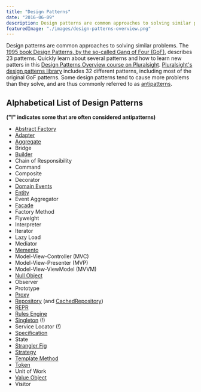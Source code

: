 ```yaml
---
title: "Design Patterns"
date: "2016-06-09"
description: Design patterns are common approaches to solving similar problems.
featuredImage: "./images/design-patterns-overview.png"
---
```


Design patterns are common approaches to solving similar problems. The [1995 book Design Patterns, by the so-called Gang of Four (GoF)](http://amzn.to/1GYRo2O), describes 23 patterns. Quickly learn about several patterns and how to learn new patters in this [Design Patterns Overview course on Pluralsight](https://www.pluralsight.com/courses/design-patterns-overview). [Pluralsight's design patterns library](http://bit.ly/DesignPatternsLibrary) includes 32 different patterns, including most of the original GoF patterns. Some design patterns tend to cause more problems than they solve, and are thus commonly referred to as [antipatterns](/antipatterns/antipatterns-overview).

## Alphabetical List of Design Patterns

**("!" indicates some that are often considered antipatterns)**

- [Abstract Factory](/design-patterns/abstract-factory-pattern)
- [Adapter](/design-patterns/adapter-design-pattern)
- [Aggregate](/domain-driven-design/aggregate-pattern)
- Bridge
- [Builder](/design-patterns/builder-pattern)
- Chain of Responsibility
- Command
- Composite
- Decorator
- [Domain Events](/design-patterns/domain-events-pattern)
- [Entity](/domain-driven-design/entity)
- Event Aggregator
- [Facade](/design-patterns/facade-pattern)
- Factory Method
- Flyweight
- Interpreter
- Iterator
- Lazy Load
- Mediator
- [Memento](/design-patterns/memento-pattern)
- Model-View-Controller (MVC)
- Model-View-Presenter (MVP)
- Model-View-ViewModel (MVVM)
- [Null Object](/design-patterns/null-object-pattern)
- Observer
- Prototype
- [Proxy](https://www.pluralsight.com/courses/c-sharp-design-patterns-proxy)
- [Repository](/design-patterns/repository-pattern) (and [CachedRepository](http://ardalis.com/introducing-the-cachedrepository-pattern))
- [REPR](/design-patterns/repr-design-pattern)
- [Rules Engine](https://www.pluralsight.com/courses/c-sharp-design-patterns-rules-pattern)
- [Singleton](/design-patterns/singleton) (!)
- Service Locator (!)
- [Specification](/design-patterns/specification-pattern)
- State
- [Strangler Fig](/design-patterns/strangler-fig-pattern)
- [Strategy](/design-patterns/strategy-pattern)
- [Template Method](https://www.pluralsight.com/courses/c-sharp-design-patterns-template-method)
- [Token](/design-patterns/memento-pattern)
- Unit of Work
- [Value Object](/domain-driven-design/value-object)
- Visitor
